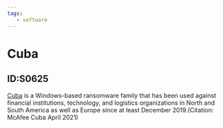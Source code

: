 ```yaml
---
tags:
   - software
---
```

# Cuba
## ID:S0625

[Cuba](software/S0625) is a Windows-based ransomware family that has been used against financial institutions, technology, and logistics organizations in North and South America as well as Europe since at least December 2019.(Citation: McAfee Cuba April 2021)
